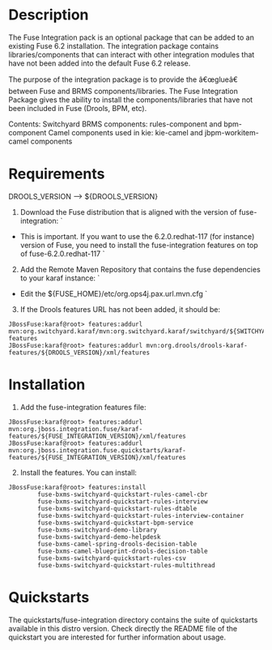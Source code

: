 Description
============
The Fuse Integration pack is an optional package that can be added to an existing Fuse 6.2 installation.  The integration package contains libraries/components that can interact with other integration modules that have not been added into the default Fuse 6.2 release. 

The purpose of the integration package is to provide the â€œglueâ€ between Fuse and BRMS components/libraries.  The Fuse Integration Package gives the ability to install the components/libraries that have not been included in Fuse (Drools, BPM, etc).

Contents:
Switchyard BRMS components: rules-component and bpm-component
Camel components used in kie: kie-camel and jbpm-workitem-camel components


Requirements
============
DROOLS_VERSION --> ${DROOLS_VERSION}

1.  Download the Fuse distribution that is aligned with the version of fuse-integration:
    `
  * This is important. If you want to use the 6.2.0.redhat-117 (for instance) version of Fuse, you need to install the fuse-integration features on top of fuse-6.2.0.redhat-117
     `
2.  Add the Remote Maven Repository that contains the fuse dependencies to your karaf instance:
    `
  * Edit the ${FUSE_HOME}/etc/org.ops4j.pax.url.mvn.cfg
     `
3.  If the Drools features URL has not been added, it should be:
```
JBossFuse:karaf@root> features:addurl mvn:org.switchyard.karaf/mvn:org.switchyard.karaf/switchyard/${SWITCHYARD_VERSION}/xml/core-features
JBossFuse:karaf@root> features:addurl mvn:org.drools/drools-karaf-features/${DROOLS_VERSION}/xml/features
```


Installation
============
1.   Add the fuse-integration features file: 
```
JBossFuse:karaf@root> features:addurl mvn:org.jboss.integration.fuse/karaf-features/${FUSE_INTEGRATION_VERSION}/xml/features
JBossFuse:karaf@root> features:addurl mvn:org.jboss.integration.fuse.quickstarts/karaf-features/${FUSE_INTEGRATION_VERSION}/xml/features
```
2.  Install the features. You can install: 
```
JBossFuse:karaf@root> features:install    
        fuse-bxms-switchyard-quickstart-rules-camel-cbr             
        fuse-bxms-switchyard-quickstart-rules-interview          
        fuse-bxms-switchyard-quickstart-rules-dtable      
        fuse-bxms-switchyard-quickstart-rules-interview-container   
        fuse-bxms-switchyard-quickstart-bpm-service
        fuse-bxms-switchyard-demo-library
        fuse-bxms-switchyard-demo-helpdesk
        fuse-bxms-camel-spring-drools-decision-table
        fuse-bxms-camel-blueprint-drools-decision-table
        fuse-bxms-switchyard-quickstart-rules-csv
        fuse-bxms-switchyard-quickstart-rules-multithread
```

Quickstarts
============
The quickstarts/fuse-integration directory contains the suite of quickstarts available in this distro version. Check directly the README file of the quickstart you are interested for further information about usage.

